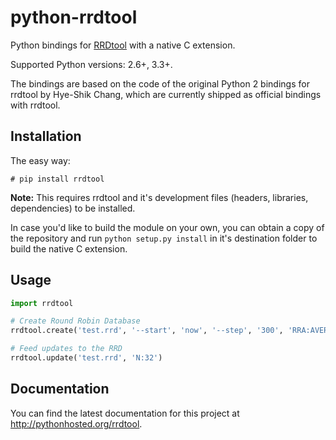 python-rrdtool
==============

Python bindings for [RRDtool](http://oss.oetiker.ch/rrdtool) with a native C extension.

Supported Python versions: 2.6+, 3.3+.

The bindings are based on the code of the original Python 2 bindings for rrdtool by Hye-Shik Chang, which are currently shipped as official bindings with rrdtool.

Installation
------------

The easy way:

    # pip install rrdtool

**Note:** This requires rrdtool and it's development files (headers, libraries, dependencies) to be installed.

In case you'd like to build the module on your own, you can obtain a copy of the repository and run `python setup.py install` in it's destination folder to build the native C extension.

Usage
-----

```python
import rrdtool

# Create Round Robin Database
rrdtool.create('test.rrd', '--start', 'now', '--step', '300', 'RRA:AVERAGE:0.5:1:1200', 'DS:temp:GAUGE:600:-273:5000')

# Feed updates to the RRD
rrdtool.update('test.rrd', 'N:32')
```

Documentation
-------------

You can find the latest documentation for this project at http://pythonhosted.org/rrdtool.
